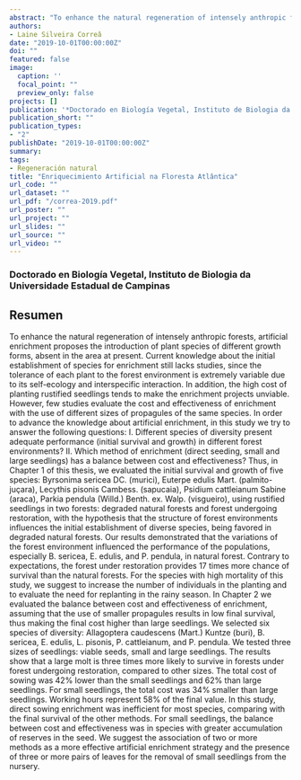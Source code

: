 ```yaml
---
abstract: "To enhance the natural regeneration of intensely anthropic forests, artificial enrichment proposes the introduction of plant species of different growth forms, absent in the area at present. Current knowledge about the initial establishment of species for enrichment still lacks studies, since the tolerance of each plant to the forest environment is extremely variable due to its self-ecology and interspecific interaction. In addition, the high cost of planting rustified seedlings tends to make the enrichment projects unviable. However, few studies evaluate the cost and effectiveness of enrichment with the use of different sizes of propagules of the same species. In order to advance the knowledge about artificial enrichment, in this study we try to answer the following questions: I. Different species of diversity present adequate performance (initial survival and growth) in different forest environments? II. Which method of enrichment (direct seeding, small and large seedlings) has a balance between cost and effectiveness? Thus, in Chapter 1 of this thesis, we evaluated the initial survival and growth of five species: Byrsonima sericea DC. (murici), Euterpe edulis Mart. (palmito-juçara), Lecythis pisonis Cambess. (sapucaia), Psidium cattleianum Sabine (araca), Parkia pendula (Willd.) Benth. ex. Walp. (visgueiro), using rustified seedlings in two forests: degraded natural forests and forest undergoing restoration, with the hypothesis that the structure of forest environments influences the initial establishment of diverse species, being favored in degraded natural forests. Our results demonstrated that the variations of the forest environment influenced the performance of the populations, especially B. sericea, E. edulis, and P. pendula, in natural forest. Contrary to expectations, the forest under restoration provides 17 times more chance of survival than the natural forests. For the species with high mortality of this study, we suggest to increase the number of individuals in the planting and to evaluate the need for replanting in the rainy season. In Chapter 2 we evaluated the balance between cost and effectiveness of enrichment, assuming that the use of smaller propagules results in low final survival, thus making the final cost higher than large seedlings. We selected six species of diversity: Allagoptera caudescens (Mart.) Kuntze (buri), B. sericea, E. edulis, L. pisonis, P. cattleianum, and P. pendula. We tested three sizes of seedlings: viable seeds, small and large seedlings. The results show that a large molt is three times more likely to survive in forests under forest undergoing restoration, compared to other sizes. The total cost of sowing was 42% lower than the small seedlings and 62% than large seedlings. For small seedlings, the total cost was 34% smaller than large seedlings. Working hours represent 58% of the final value. In this study, direct sowing enrichment was inefficient for most species, comparing with the final survival of the other methods. For small seedlings, the balance between cost and effectiveness was in species with greater accumulation of reserves in the seed. We suggest the association of two or more methods as a more effective artificial enrichment strategy and the presence of three or more pairs of leaves for the removal of small seedlings from the nursery."
authors:
- Laine Silveira Correâ
date: "2019-10-01T00:00:00Z"
doi: ""
featured: false
image:
  caption: ''
  focal_point: ""
  preview_only: false
projects: []
publication: '*Doctorado en Biología Vegetal, Instituto de Biologia da Universidade Estadual de Campinas*'
publication_short: ""
publication_types:
- "2"
publishDate: "2019-10-01T00:00:00Z"
summary: 
tags:
- Regeneración natural
title: "Enriquecimiento Artificial na Floresta Atlântica"
url_code: ""
url_dataset: ""
url_pdf: "/correa-2019.pdf"
url_poster: ""
url_project: ""
url_slides: ""
url_source: ""
url_video: ""
---
```

### Doctorado en Biología Vegetal, Instituto de Biologia da Universidade Estadual de Campinas

## Resumen
To enhance the natural regeneration of intensely anthropic forests, artificial enrichment proposes the introduction of plant species of different growth forms, absent in the area at present. Current knowledge about the initial establishment of species for enrichment still lacks studies, since the tolerance of each plant to the forest environment is extremely variable due to its self-ecology and interspecific interaction. In addition, the high cost of planting rustified seedlings tends to make the enrichment projects unviable. However, few studies evaluate the cost and effectiveness of enrichment with the use of different sizes of propagules of the same species. In order to advance the knowledge about artificial enrichment, in this study we try to answer the following questions: I. Different species of diversity present adequate performance (initial survival and growth) in different forest environments? II. Which method of enrichment (direct seeding, small and large seedlings) has a balance between cost and effectiveness? Thus, in Chapter 1 of this thesis, we evaluated the initial survival and growth of five species: Byrsonima sericea DC. (murici), Euterpe edulis Mart. (palmito-juçara), Lecythis pisonis Cambess. (sapucaia), Psidium cattleianum Sabine (araca), Parkia pendula (Willd.) Benth. ex. Walp. (visgueiro), using rustified seedlings in two forests: degraded natural forests and forest undergoing restoration, with the hypothesis that the structure of forest environments influences the initial establishment of diverse species, being favored in degraded natural forests. Our results demonstrated that the variations of the forest environment influenced the performance of the populations, especially B. sericea, E. edulis, and P. pendula, in natural forest. Contrary to expectations, the forest under restoration provides 17 times more chance of survival than the natural forests. For the species with high mortality of this study, we suggest to increase the number of individuals in the planting and to evaluate the need for replanting in the rainy season. In Chapter 2 we evaluated the balance between cost and effectiveness of enrichment, assuming that the use of smaller propagules results in low final survival, thus making the final cost higher than large seedlings. We selected six species of diversity: Allagoptera caudescens (Mart.) Kuntze (buri), B. sericea, E. edulis, L. pisonis, P. cattleianum, and P. pendula. We tested three sizes of seedlings: viable seeds, small and large seedlings. The results show that a large molt is three times more likely to survive in forests under forest undergoing restoration, compared to other sizes. The total cost of sowing was 42% lower than the small seedlings and 62% than large seedlings. For small seedlings, the total cost was 34% smaller than large seedlings. Working hours represent 58% of the final value. In this study, direct sowing enrichment was inefficient for most species, comparing with the final survival of the other methods. For small seedlings, the balance between cost and effectiveness was in species with greater accumulation of reserves in the seed. We suggest the association of two or more methods as a more effective artificial enrichment strategy and the presence of three or more pairs of leaves for the removal of small seedlings from the nursery.